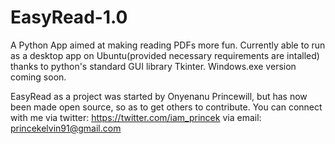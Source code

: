 # EasyRead-1.0
A Python App aimed at making reading PDFs more fun. Currently able to run as a desktop app on Ubuntu(provided necessary requirements are intalled) thanks to python's standard GUI library Tkinter. Windows.exe version coming soon.

EasyRead as a project was started by Onyenanu Princewill, but has now been made open source, so as to get others to contribute.
You can connect with me via twitter: https://twitter.com/iam_princek
via email: princekelvin91@gmail.com




